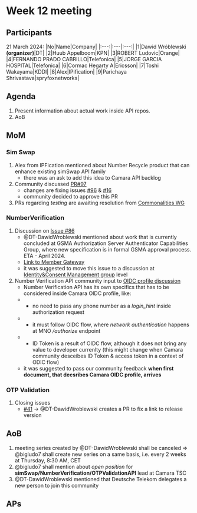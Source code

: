 # Week 12 meeting

## Participants

21 March 2024:
|No|Name|Company|
|:---:|:---|:---:|
|1|Dawid Wróblewski **(organizer)**|DT|
|2|Huub Appelboom|KPN|
|3|ROBERT Ludovic|Orange|
|4|FERNANDO PRADO CABRILLO|Telefonica|
|5|JORGE GARCIA HOSPITAL|Telefonica|
|6|Cormac Hegarty A|Ericsson|
|7|Toshi Wakayama|KDDI|
|8|Alex|IPification|
|9|Parichaya Shrivastava|spryfoxnetworks|


## Agenda

1. Present information about actual work inside API repos.
2. AoB

## MoM

### Sim Swap

1. Alex from IPFication mentioned about Number Recycle product that can enhance existing simSwap API family
   * there was an ask to add this idea to Camara API backlog
2. Community discussed [PR#97](https://github.com/camaraproject/SimSwap/pull/94)
   * changes are fixing issues [#96](https://github.com/camaraproject/SimSwap/issues/96) & [#16](https://github.com/camaraproject/SimSwap/issues/166)
   * community decided to approve this PR
3. PRs regarding *testing* are awaiting resolution from [Commonalities WG](https://github.com/camaraproject/Commonalities/issues/94)

### NumberVerification
1. Discussion on [Issue #86](https://github.com/camaraproject/NumberVerification/issues/86)
   * @DT-DawidWroblewski mentioned about work that is currently concluded at GSMA Authorization Server Authenticator Capabilities Group, where new specification is in formal GSMA approval process. ETA - April 2024.
   * [Link to Member Gateway](https://membergateway.sharepoint.com/sites/wg-ISAG-ASACG)
   * it was suggested to move this issue to a discussion at [Identity&Consent Management group](https://github.com/camaraproject/IdentityAndConsentManagement) level
2. Number Verification API community input to [OIDC profile discussion](https://github.com/camaraproject/IdentityAndConsentManagement/pull/121)
   * Number Verification API has its own specifics that has to be considered inside Camara OIDC profile, like:
   * * no need to pass any phone number as a *login_hint* inside authorization request
   * * it must follow OIDC flow, where *network authentication* happens at MNO */authorize* endpoint 
   * * ID Token is a result of OIDC flow, although it does not bring any value to developer currenlty (this might change when Camara community desceibes ID Token & access token in a context of ODIC flow)
   * it was suggested to pass our community feedback **when first document, that decsribes Camara OIDC profile, arrives**

### OTP Validation
1. Closing issues
   * [#41](https://github.com/camaraproject/OTPvalidationAPI/issues/41) -> @DT-DawidWroblewski creates a PR to fix a link to release version

## AoB
1. meeting series created by @DT-DawidWroblewski shall be canceled => @bigludo7 shall create new series on a same basis, i.e. every 2 weeks at Thursday, 8:30 AM, CET
2. @bigludo7 shall mention about *open position* for **simSwap/NumberVerification/OTPValidationAPI** lead at Camara TSC
3. @DT-DawidWroblewski mentioned that Deutsche Telekom delegates a new person to join this community

## APs
